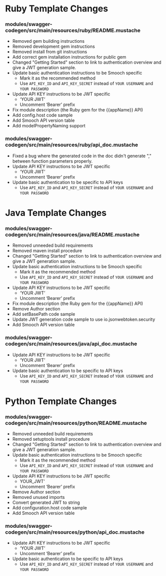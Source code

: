 # Ruby Template Changes

### modules/swagger-codegen/src/main/resources/ruby/README.mustache
- Removed gem building instructions
- Removed development gem instructions
- Removed install from git instructions
- Add correct gem installation instructions for public gem
- Changed "Getting Started" section to link to authentication overview and give a JWT generation sample.
- Update basic authentication instructions to be Smooch specific
  - Mark it as the recommended method
  - Use `API_KEY_ID` and `API_KEY_SECRET` instead of `YOUR USERNAME` and `YOUR PASSWORD`
- Update API KEY instructions to be JWT specific
  - ‘YOUR JWT’
  - Uncomment ‘Bearer’ prefix
- Fix module description (the Ruby gem for the {{appName}} API)
- Add config.host code sample
- Add Smooch API version table
- Add modelPropertyNaming support

### modules/swagger-codegen/src/main/resources/ruby/api_doc.mustache

- Fixed a bug where the generated code in the doc didn't generate "," between function parameters properly.
- Update API KEY instructions to be JWT specific
  - ‘YOUR JWT’
  - Uncomment ‘Bearer’ prefix
- Update basic authentication to be specific to API keys
  - Use `API_KEY_ID` and `API_KEY_SECRET` instead of `YOUR USERNAME` and `YOUR PASSWORD`

# Java Template Changes

### modules/swagger-codegen/src/main/resources/java/README.mustache

- Removed unneeded build requirements
- Removed maven install procedure
- Changed "Getting Started" section to link to authentication overview and give a JWT generation sample.
- Update basic authentication instructions to be Smooch specific
  - Mark it as the recommended method
  - Use `API_KEY_ID` and `API_KEY_SECRET` instead of `YOUR USERNAME` and `YOUR PASSWORD`
- Update API KEY instructions to be JWT specific
  - ‘YOUR JWT’
  - Uncomment ‘Bearer’ prefix
- Fix module description (the Ruby gem for the {{appName}} API)
- Remove Author section
- Add setBasePath code sample
- Update JWT generation code sample to use io.jsonwebtoken.security
- Add Smooch API version table

### modules/swagger-codegen/src/main/resources/java/api_doc.mustache

- Update API KEY instructions to be JWT specific
  - ‘YOUR JWT’
  - Uncomment ‘Bearer’ prefix
- Update basic authentication to be specific to API keys
  - Use `API_KEY_ID` and `API_KEY_SECRET` instead of `YOUR USERNAME` and `YOUR PASSWORD`

# Python Template Changes

### modules/swagger-codegen/src/main/resources/python/README.mustache

- Removed unneeded build requirements
- Removed setuptools install procedure
- Changed "Getting Started" section to link to authentication overview and give a JWT generation sample.
- Update basic authentication instructions to be Smooch specific
  - Mark it as the recommended method
  - Use `API_KEY_ID` and `API_KEY_SECRET` instead of `YOUR USERNAME` and `YOUR PASSWORD`
- Update API KEY instructions to be JWT specific
  - YOUR_JWT’
  - Uncomment ‘Bearer’ prefix
- Remove Author section
- Removed unused imports
- Convert generated JWT to string
- Add configuration.host code sample
- Add Smooch API version table

### modules/swagger-codegen/src/main/resources/python/api_doc.mustache

- Update API KEY instructions to be JWT specific
  - ‘YOUR JWT’
  - Uncomment ‘Bearer’ prefix
- Update basic authentication to be specific to API keys
  - Use `API_KEY_ID` and `API_KEY_SECRET` instead of `YOUR USERNAME` and `YOUR PASSWORD`
